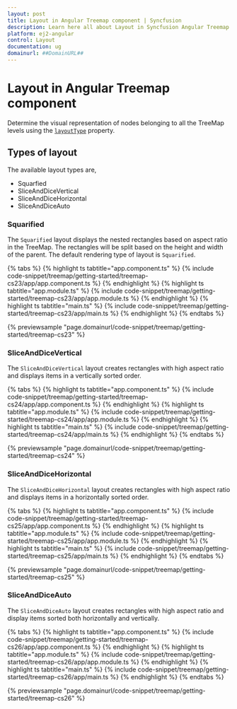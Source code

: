 ```yaml
---
layout: post
title: Layout in Angular Treemap component | Syncfusion
description: Learn here all about Layout in Syncfusion Angular Treemap component of Syncfusion Essential JS 2 and more.
platform: ej2-angular
control: Layout 
documentation: ug
domainurl: ##DomainURL##
---
```


# Layout in Angular Treemap component

Determine the visual representation of nodes belonging to all the TreeMap levels using the [`layoutType`](https://ej2.syncfusion.com/angular/documentation/api/treemap/#layouttype) property.

## Types of layout

The available layout types are,

* Squarfied
* SliceAndDiceVertical
* SliceAndDiceHorizontal
* SliceAndDiceAuto

### Squarified

The `Squarified` layout displays the nested rectangles based on aspect ratio in the TreeMap. The rectangles will be split based on the height and width of the parent. The default rendering type of layout is `Squarified`.

{% tabs %}
{% highlight ts tabtitle="app.component.ts" %}
{% include code-snippet/treemap/getting-started/treemap-cs23/app/app.component.ts %}
{% endhighlight %}
{% highlight ts tabtitle="app.module.ts" %}
{% include code-snippet/treemap/getting-started/treemap-cs23/app/app.module.ts %}
{% endhighlight %}
{% highlight ts tabtitle="main.ts" %}
{% include code-snippet/treemap/getting-started/treemap-cs23/app/main.ts %}
{% endhighlight %}
{% endtabs %}
  
{% previewsample "page.domainurl/code-snippet/treemap/getting-started/treemap-cs23" %}

### SliceAndDiceVertical

The `SliceAndDiceVertical` layout creates rectangles with high aspect ratio and displays items in a vertically sorted order.

{% tabs %}
{% highlight ts tabtitle="app.component.ts" %}
{% include code-snippet/treemap/getting-started/treemap-cs24/app/app.component.ts %}
{% endhighlight %}
{% highlight ts tabtitle="app.module.ts" %}
{% include code-snippet/treemap/getting-started/treemap-cs24/app/app.module.ts %}
{% endhighlight %}
{% highlight ts tabtitle="main.ts" %}
{% include code-snippet/treemap/getting-started/treemap-cs24/app/main.ts %}
{% endhighlight %}
{% endtabs %}
  
{% previewsample "page.domainurl/code-snippet/treemap/getting-started/treemap-cs24" %}

### SliceAndDiceHorizontal

The `SliceAndDiceHorizontal` layout creates rectangles with high aspect ratio and displays items in a horizontally sorted order.

{% tabs %}
{% highlight ts tabtitle="app.component.ts" %}
{% include code-snippet/treemap/getting-started/treemap-cs25/app/app.component.ts %}
{% endhighlight %}
{% highlight ts tabtitle="app.module.ts" %}
{% include code-snippet/treemap/getting-started/treemap-cs25/app/app.module.ts %}
{% endhighlight %}
{% highlight ts tabtitle="main.ts" %}
{% include code-snippet/treemap/getting-started/treemap-cs25/app/main.ts %}
{% endhighlight %}
{% endtabs %}
  
{% previewsample "page.domainurl/code-snippet/treemap/getting-started/treemap-cs25" %}

### SliceAndDiceAuto

The `SliceAndDiceAuto` layout creates rectangles with high aspect ratio and display items sorted both horizontally and vertically.

{% tabs %}
{% highlight ts tabtitle="app.component.ts" %}
{% include code-snippet/treemap/getting-started/treemap-cs26/app/app.component.ts %}
{% endhighlight %}
{% highlight ts tabtitle="app.module.ts" %}
{% include code-snippet/treemap/getting-started/treemap-cs26/app/app.module.ts %}
{% endhighlight %}
{% highlight ts tabtitle="main.ts" %}
{% include code-snippet/treemap/getting-started/treemap-cs26/app/main.ts %}
{% endhighlight %}
{% endtabs %}
  
{% previewsample "page.domainurl/code-snippet/treemap/getting-started/treemap-cs26" %}